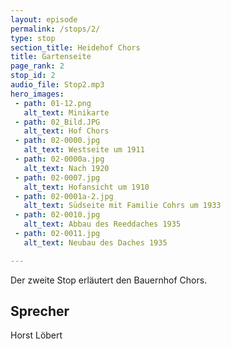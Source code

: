 ```yaml
---
layout: episode
permalink: /stops/2/
type: stop
section_title: Heidehof Chors
title: Gartenseite
page_rank: 2
stop_id: 2
audio_file: Stop2.mp3
hero_images:
 - path: 01-12.png
   alt_text: Minikarte
 - path: 02_Bild.JPG
   alt_text: Hof Chors
 - path: 02-0000.jpg
   alt_text: Westseite um 1911
 - path: 02-0000a.jpg
   alt_text: Nach 1920
 - path: 02-0007.jpg
   alt_text: Hofansicht um 1910
 - path: 02-0001a-2.jpg
   alt_text: Südseite mit Familie Cohrs um 1933
 - path: 02-0010.jpg
   alt_text: Abbau des Reeddaches 1935
 - path: 02-0011.jpg
   alt_text: Neubau des Daches 1935

---
```

Der zweite Stop erläutert den Bauernhof Chors.

## Sprecher
Horst Löbert

